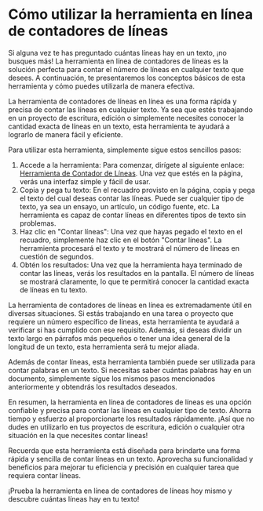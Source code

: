 Cómo utilizar la herramienta en línea de contadores de líneas
=============================================================

Si alguna vez te has preguntado cuántas líneas hay en un texto, ¡no busques más! La herramienta en línea de contadores de líneas es la solución perfecta para contar el número de líneas en cualquier texto que desees. A continuación, te presentaremos los conceptos básicos de esta herramienta y cómo puedes utilizarla de manera efectiva.

La herramienta de contadores de líneas en línea es una forma rápida y precisa de contar las líneas en cualquier texto. Ya sea que estés trabajando en un proyecto de escritura, edición o simplemente necesites conocer la cantidad exacta de líneas en un texto, esta herramienta te ayudará a lograrlo de manera fácil y eficiente.

Para utilizar esta herramienta, simplemente sigue estos sencillos pasos:

1. Accede a la herramienta: Para comenzar, dirígete al siguiente enlace: [Herramienta de Contador de Líneas](https://www.onlinecalculatorsfree.com/es/tools/line-counter.html). Una vez que estés en la página, verás una interfaz simple y fácil de usar.
2. Copia y pega tu texto: En el recuadro provisto en la página, copia y pega el texto del cual deseas contar las líneas. Puede ser cualquier tipo de texto, ya sea un ensayo, un artículo, un código fuente, etc. La herramienta es capaz de contar líneas en diferentes tipos de texto sin problemas.
3. Haz clic en "Contar líneas": Una vez que hayas pegado el texto en el recuadro, simplemente haz clic en el botón "Contar líneas". La herramienta procesará el texto y te mostrará el número de líneas en cuestión de segundos.
4. Obtén los resultados: Una vez que la herramienta haya terminado de contar las líneas, verás los resultados en la pantalla. El número de líneas se mostrará claramente, lo que te permitirá conocer la cantidad exacta de líneas en tu texto.

La herramienta de contadores de líneas en línea es extremadamente útil en diversas situaciones. Si estás trabajando en una tarea o proyecto que requiere un número específico de líneas, esta herramienta te ayudará a verificar si has cumplido con ese requisito. Además, si deseas dividir un texto largo en párrafos más pequeños o tener una idea general de la longitud de un texto, esta herramienta será tu mejor aliada.

Además de contar líneas, esta herramienta también puede ser utilizada para contar palabras en un texto. Si necesitas saber cuántas palabras hay en un documento, simplemente sigue los mismos pasos mencionados anteriormente y obtendrás los resultados deseados.

En resumen, la herramienta en línea de contadores de líneas es una opción confiable y precisa para contar las líneas en cualquier tipo de texto. Ahorra tiempo y esfuerzo al proporcionarte los resultados rápidamente. ¡Así que no dudes en utilizarlo en tus proyectos de escritura, edición o cualquier otra situación en la que necesites contar líneas!

Recuerda que esta herramienta está diseñada para brindarte una forma rápida y sencilla de contar líneas en un texto. Aprovecha su funcionalidad y beneficios para mejorar tu eficiencia y precisión en cualquier tarea que requiera contar líneas.

¡Prueba la herramienta en línea de contadores de líneas hoy mismo y descubre cuántas líneas hay en tu texto!
